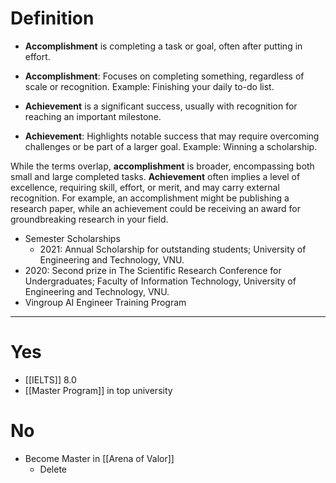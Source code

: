 # Definition

- **Accomplishment** is completing a task or goal, often after putting in effort. 
- **Accomplishment**: Focuses on completing something, regardless of scale or recognition. Example: Finishing your daily to-do list.  



- **Achievement** is a significant success, usually with recognition for reaching an important milestone.  
- **Achievement**: Highlights notable success that may require overcoming challenges or be part of a larger goal. Example: Winning a scholarship.  

While the terms overlap, **accomplishment** is broader, encompassing both small and large completed tasks. **Achievement** often implies a level of excellence, requiring skill, effort, or merit, and may carry external recognition. For example, an accomplishment might be publishing a research paper, while an achievement could be receiving an award for groundbreaking research in your field.

- Semester Scholarships
    - 2021: Annual Scholarship for outstanding students; University of Engineering and Technology, VNU.
- 2020: Second prize in The Scientific Research Conference for Undergraduates; Faculty of Information Technology, University of Engineering and Technology, VNU.
- Vingroup AI Engineer Training Program

---
# Yes

- [[IELTS]] 8.0
- [[Master Program]] in top university
# No

- Become Master in [[Arena of Valor]]
	- Delete